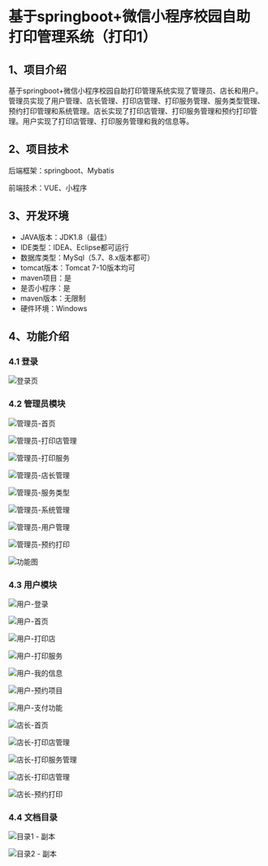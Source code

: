 # 基于springboot+微信小程序校园自助打印管理系统（打印1）



## 1、项目介绍

基于springboot+微信小程序校园自助打印管理系统实现了管理员、店长和用户。管理员实现了用户管理、店长管理、打印店管理、打印服务管理、服务类型管理、预约打印管理和系统管理。店长实现了打印店管理、打印服务管理和预约打印管理。用户实现了打印店管理、打印服务管理和我的信息等。

## 2、项目技术

后端框架：springboot、Mybatis

前端技术：VUE、小程序

## 3、开发环境

- JAVA版本：JDK1.8（最佳）
- IDE类型：IDEA、Eclipse都可运行
- 数据库类型：MySql（5.7、8.x版本都可） 
- tomcat版本：Tomcat 7-10版本均可
- maven项目：是
- 是否小程序：是
- maven版本：无限制
- 硬件环境：Windows


## 4、功能介绍

### 4.1 登录

![登录页](https://www.codemarket.fun/202407071502257.png)

### 4.2 管理员模块

![管理员-首页](https://www.codemarket.fun/202407071502838.png)

![管理员-打印店管理](https://www.codemarket.fun/202407071502751.png)

![管理员-打印服务](https://www.codemarket.fun/202407071502805.png)

![管理员-店长管理](https://www.codemarket.fun/202407071502775.png)

![管理员-服务类型](https://www.codemarket.fun/202407071502824.png)

![管理员-系统管理](https://www.codemarket.fun/202407071502858.png)

![管理员-用户管理](https://www.codemarket.fun/202407071502346.png)

![管理员-预约打印](https://www.codemarket.fun/202407071502509.png)

![功能图](https://www.codemarket.fun/202407071503656.png)

### 4.3 用户模块

![用户-登录](https://www.codemarket.fun/202407071503657.png)

![用户-首页](https://www.codemarket.fun/202407071503688.png)

![用户-打印店](https://www.codemarket.fun/202407071503662.png)

![用户-打印服务](https://www.codemarket.fun/202407071503660.png)

![用户-我的信息](https://www.codemarket.fun/202407071503695.png)

![用户-预约项目](https://www.codemarket.fun/202407071503145.png)

![用户-支付功能](https://www.codemarket.fun/202407071503186.png)

![店长-首页](https://www.codemarket.fun/202407071503368.png)

![店长-打印店管理](https://www.codemarket.fun/202407071503219.png)

![店长-打印服务管理](https://www.codemarket.fun/202407071503278.png)

![店长-打印店管理](https://www.codemarket.fun/202407071502564.png)

![店长-预约打印](https://www.codemarket.fun/202407071503442.png)

### 4.4 文档目录

![目录1 - 副本](https://www.codemarket.fun/202407071503988.png)

![目录2 - 副本](https://www.codemarket.fun/202407071503999.png)



